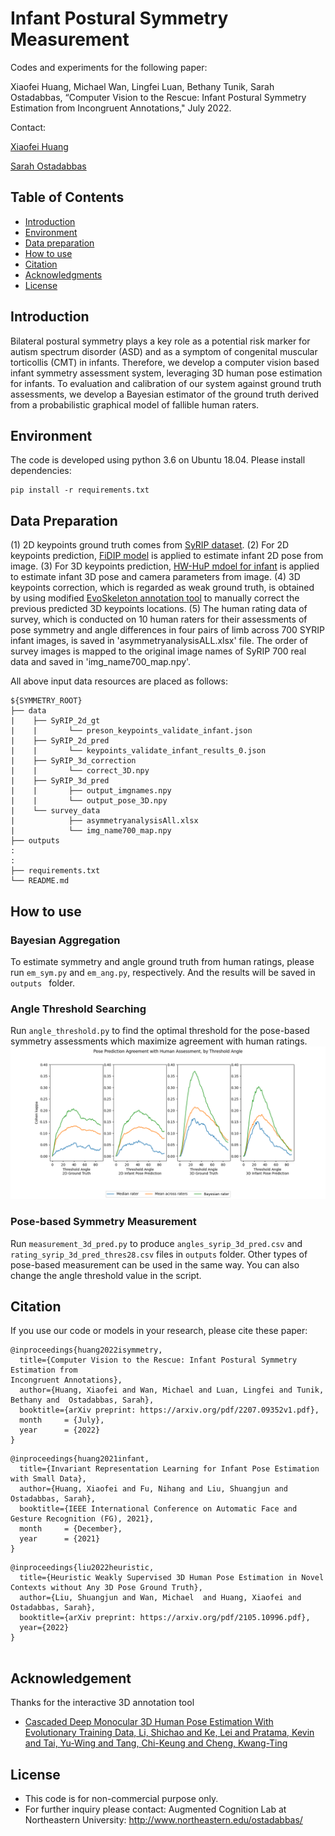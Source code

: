 # Infant Postural Symmetry Measurement

Codes and experiments for the following paper: 

Xiaofei Huang, Michael Wan, Lingfei Luan, Bethany Tunik, Sarah Ostadabbas, “Computer Vision to the Rescue: Infant Postural Symmetry Estimation from Incongruent Annotations," July 2022.

Contact: 

[Xiaofei Huang](xhuang@ece.neu.edu)

[Sarah Ostadabbas](ostadabbas@ece.neu.edu)

## Table of Contents
  * [Introduction](#introduction)
  * [Environment](#environment)
  * [Data preparation](#data-preparation)
  * [How to use](#how-to-use)
  * [Citation](#citation)
  * [Acknowledgments](#acknowledgments)
  * [License](#license)

## Introduction
Bilateral postural symmetry plays a key role as a potential risk marker for autism spectrum disorder (ASD) and as a symptom of congenital muscular torticollis (CMT) in infants. Therefore, we develop a computer vision based infant symmetry assessment system, leveraging 3D human pose estimation for infants.
To evaluation and calibration of our system against ground truth assessments, we develop a Bayesian estimator of the ground truth derived from a probabilistic graphical model of fallible human raters.

## Environment
The code is developed using python 3.6 on Ubuntu 18.04.
Please install dependencies:
   ```
   pip install -r requirements.txt
   ```

## Data Preparation
(1) 2D keypoints ground truth comes from [SyRIP dataset](https://coe.northeastern.edu/Research/AClab/SyRIP/). 
(2) For 2D keypoints prediction, [FiDIP model](https://arxiv.org/abs/2010.06100) is applied to estimate infant 2D pose from image. 
(3) For 3D keypoints prediction, [HW-HuP mdoel for infant](https://arxiv.org/abs/2105.10996) is applied to estimate infant 3D pose and camera parameters from image.
(4) 3D keypoints correction, which is regarded as weak ground truth, is obtained by using modified [EvoSkeleton annotation tool](https://github.com/Nicholasli1995/EvoSkeleton) to manually correct the previous predicted 3D keypoints locations.
(5) The human rating data of survey, which is conducted on 10 human raters for their assessments of pose symmetry and angle differences in four pairs of limb across 700 SYRIP infant images, is saved in 'asymmetryanalysisALL.xlsx' file. 
The order of survey images is mapped to the original image names of SyRIP 700 real data and saved in 'img_name700_map.npy'.

All above input data resources are placed as follows:
   ```
   ${SYMMETRY_ROOT}
   ├── data
   |    ├── SyRIP_2d_gt
   |    |       └── preson_keypoints_validate_infant.json
   |    ├── SyRIP_2d_pred
   |    |       └── keypoints_validate_infant_results_0.json
   |    ├── SyRIP_3d_correction
   |    |       └── correct_3D.npy
   |    ├── SyRIP_3d_pred
   |    |       ├── output_imgnames.npy
   |    |       └── output_pose_3D.npy
   |    └── survey_data
   |            ├── asymmetryanalysisAll.xlsx
   |            └── img_name700_map.npy
   ├── outputs
   :
   :
   ├── requirements.txt
   └── README.md
   
   ```

## How to use

### Bayesian Aggregation
To estimate symmetry and angle ground truth from human ratings, please run `em_sym.py` and `em_ang.py`, respectively. And the results will be saved in `outputs ` folder.

### Angle Threshold Searching
Run `angle_threshold.py` to find the optimal threshold for the pose-based symmetry assessments which maximize agreement with human ratings. 
![thres](images/thres.png)

### Pose-based Symmetry Measurement
Run `measurement_3d_pred.py` to produce `angles_syrip_3d_pred.csv` and `rating_syrip_3d_pred_thres28.csv` files in `outputs` folder. Other types of pose-based measurement can be used in the same way.
You can also change the angle threshold value in the script.

## Citation

If you use our code or models in your research, please cite these paper:

```
@inproceedings{huang2022isymmetry,
  title={Computer Vision to the Rescue: Infant Postural Symmetry Estimation from
Incongruent Annotations},
  author={Huang, Xiaofei and Wan, Michael and Luan, Lingfei and Tunik, Bethany and  Ostadabbas, Sarah},
  booktitle={arXiv preprint: https://arxiv.org/pdf/2207.09352v1.pdf},
  month     = {July},
  year      = {2022}
}
```
```
@inproceedings{huang2021infant,
  title={Invariant Representation Learning for Infant Pose Estimation with Small Data},
  author={Huang, Xiaofei and Fu, Nihang and Liu, Shuangjun and Ostadabbas, Sarah},
  booktitle={IEEE International Conference on Automatic Face and Gesture Recognition (FG), 2021},
  month     = {December},
  year      = {2021}
}
```
```
@inproceedings{liu2022heuristic,
  title={Heuristic Weakly Supervised 3D Human Pose Estimation in Novel Contexts without Any 3D Pose Ground Truth},
  author={Liu, Shuangjun and Wan, Michael  and Huang, Xiaofei and Ostadabbas, Sarah},
  booktitle={arXiv preprint: https://arxiv.org/pdf/2105.10996.pdf},
  year={2022}
}


```


## Acknowledgement
Thanks for the interactive 3D annotation tool
* [Cascaded Deep Monocular 3D Human Pose Estimation With Evolutionary Training Data, Li, Shichao and Ke, Lei and Pratama, Kevin and Tai, Yu-Wing and Tang, Chi-Keung and Cheng, Kwang-Ting](https://github.com/Nicholasli1995/EvoSkeleton)


## License 
* This code is for non-commercial purpose only. 
* For further inquiry please contact: Augmented Cognition Lab at Northeastern University: http://www.northeastern.edu/ostadabbas/ 




